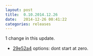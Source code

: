 ```yaml
---
layout: post
title:  0.10.2014.12.26
date:   2014-12-26 00:41:22
categories: releases
---
```


1 change in this update.

* [29e52a4](https://github.com/spaam/svtplay-dl/commit/29e52a4) options: dont start at zero.
